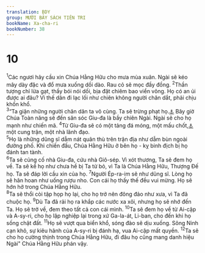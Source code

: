 ```yaml
---
translation: BDY
group: MƯỜI BẢY SÁCH TIÊN TRI
bookName: Xa-cha-ri 
bookNumber: 38
---
```


<div class="title"><h1>10<br/></h1></div>
<span class="verse xa_10_1"><sup>1</sup>Các ngươi hãy cầu xin Chúa Hằng Hữu cho mưa mùa xuân. Ngài sẽ kéo mây dày đặc và đổ mưa xuống dồi dào. Rau cỏ sẽ mọc đầy đồng. </span>
<span class="verse xa_10_2"><sup>2</sup>Thần tượng chỉ lừa gạt, thầy bói nói dối, bịa đặt chiêm bao viển vông. Họ có an ủi được ai đâu? Vì thế dân đi lạc lối như chiên không người chăn dắt, phải chịu khốn khổ.<br/></span>
<span class="verse xa_10_3"><sup>3</sup>“Ta giận những người chăn dân ta vô cùng. Ta sẽ trừng phạt họ.<a href="#" data-toggle="tooltip" data-placement="bottom" title="Nt người chăn dê, Ctd người lãnh đạo">⚓</a> Bây giờ Chúa Toàn năng sẽ đến săn sóc Giu-đa là bầy chiên Ngài. Ngài sẽ cho họ mạnh như chiến mã. </span>
<span class="verse xa_10_4"><sup>4</sup>Từ Giu-đa sẽ có một tảng đá móng, một mấu chốt,<a href="#" data-toggle="tooltip" data-placement="bottom" title="Nt cọc đóng lều">⚓</a> một cung trận, một nhà lãnh đạo.<br/></span>
<span class="verse xa_10_5"><sup>5</sup>Họ là những dũng sĩ dẫm nát quân thù trên trận địa như dẫm bùn ngoài đường phố. Khi chiến đấu, Chúa Hằng Hữu ở bên họ - kỵ binh địch bị họ đánh tan tành.<br/></span>
<span class="verse xa_10_6"><sup>6</sup>Ta sẽ củng cố nhà Giu-đa, cứu nhà Giô-sép. Vì xót thương, Ta sẽ đem họ về. Ta sẽ kể họ như chưa hề bị Ta từ bỏ, vì Ta là Chúa Hằng Hữu, Thượng Đế họ. Ta sẽ đáp lời cầu xin của họ. </span>
<span class="verse xa_10_7"><sup>7</sup>Người Ép-ra-im sẽ như dũng sĩ. Lòng họ sẽ hân hoan như uống rượu nho. Con cái họ thấy thế đều vui mừng. Họ sẽ hớn hở trong Chúa Hằng Hữu.<br/></span>
<span class="verse xa_10_8"><sup>8</sup>Ta sẽ thổi còi tập họp họ lại, cho họ trở nên đông đảo như xưa, vì Ta đã chuộc họ. </span>
<span class="verse xa_10_9"><sup>9</sup>Dù Ta đã rải họ ra khắp các nước xa xôi, nhưng họ sẽ nhớ đến Ta. Họ sẽ trở về, đem theo tất cả con cái mình. </span>
<span class="verse xa_10_10"><sup>10</sup>Ta sẽ đem họ về từ Ai-cập và A-sy-ri, cho họ lập nghiệp lại trong xứ Ga-la-át, Li-ban, cho đến khi họ sống chật đất. </span>
<span class="verse xa_10_11"><sup>11</sup>Họ sẽ vượt qua biển khổ, sóng đào sẽ dịu xuống. Sông Ninh cạn khô, sự kiêu hãnh của A-sy-ri bị đánh hạ, vua Ai-cập mất quyền. </span>
<span class="verse xa_10_12"><sup>12</sup>Ta sẽ cho họ cường thịnh trong Chúa Hằng Hữu, đi đâu họ cũng mang danh hiệu Ngài&#34; Chúa Hằng Hữu phán vậy.</span>
